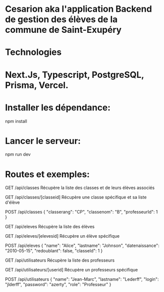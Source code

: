 <h1>Cesarion aka l'application Backend de gestion des élèves de la commune de Saint-Exupéry</h1>

<h1>Technologies<h1>
Next.Js, Typescript, PostgreSQL, Prisma, Vercel.

<h1>Installer les dépendance:</h1>
npm install

<h1>Lancer le serveur:</h1>
npm run dev

<h1>Routes et exemples:</h1>
GET /api/classes
Récupère la liste des classes et de leurs élèves associés

GET /api/classes/[classeid]
Récupère une classe spécifique et sa liste d'élève

POST /api/classes 
{
    "classerang": "CP",
    "classenom": "B",
    "professeurId": 1
}

GET /api/eleves
Récupère la liste des élèves

GET /api/eleves/[elevesid]
Récupère un élève spécifique

POST /api/eleves
{
    "name": "Alice",
    "lastname": "Johnson",
    "datenaissance": "2010-05-15",
    "redoublant": false,
    "classeId": 1
}

GET /api/utilisateurs
Récupère la liste des professeurs

GET /api/utilisateurs/[userid]
Récupère un professeurs spécifique

POST /api/utilisateurs
{
    "name": "Jean-Marc",
    "lastname": "Lederff",
    "login": "jlderff",
    "password": "azerty",
    "role": "Professeur"
}
